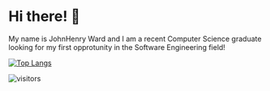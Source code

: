# Hi there! 👋
My name is JohnHenry Ward and I am a recent Computer Science graduate looking for my first opprotunity in the Software Engineering field!

[![Top Langs](https://github-readme-stats.vercel.app/api/top-langs/?username=JohnHenry-Ward&layout=compact&theme=dark)](https://github.com/anuraghazra/github-readme-stats)

![visitors](https://visitor-badge.glitch.me/badge?page_id=page.id)
